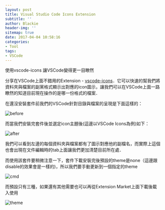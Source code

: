 ```yaml
---
layout: post
title: Visual Studio Code Icons Extension
subtitle: ''
author: Blackie
header-img: ''
sitemap: true
date: 2017-04-04 10:58:16
categories:
- Tool
tags:
- VSCode
---
```


使用vscode-icons 讓VSCode變得更一目瞭然

<!-- More -->

分享在VSCode上面不錯用的Extension - [vscode-icons](https://marketplace.visualstudio.com/items?itemName=robertohuertasm.vscode-icons)．它可以快速的幫我們將資料夾與檔案的副黨格式顯示出對應的icon圖示，讓我們可以在VSCode上面一路瞭然的知道目前現在操作的是哪一份格式的檔案．

在還沒安裝套件前我們的VSCode針對目錄與檔案的呈現是下面這樣的：

![before](before.png)

而當我們安裝完套件後並選定icon主題後(這邊以VSCode Icons為例)如下：

![after](after.png)

我們可以看到左邊的每個資料夾與檔案都有了圖示對應他的副檔名，而實際上這個也會出現在文件編輯時的tab上面讓我們更加清楚目前所在處．

而使用該套件要稍微注意一下，套件下載安裝完後預設的theme是none（這邊跟disable的效果會是一樣的)，所以我們要手動更新到一個指定的theme

![cmd](cmd.png)

而預設只有三種，如果還有其他需要也可以再從Extension Market上面下載後載入使用

![theme](theme.png)
